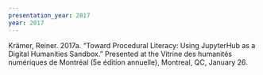 ```yaml
---
presentation_year: 2017
year: 2017
---
```


Krämer, Reiner. 2017a. “Toward Procedural Literacy: Using JupyterHub as a Digital Humanities Sandbox.” Presented at the Vitrine des humanités numériques de Montréal (5e édition annuelle), Montreal, QC, January 26.